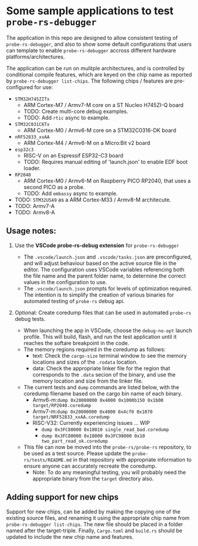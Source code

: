 # Some sample applications to test `probe-rs-debugger`

The application in this repo are designed to allow consistent testing of `probe-rs-debugger`, and also to show some default configurations that users can template to enable `probe-rs-debugger` accross different hardware platforms/architectures.

The application can be run on mulitple architectures, and is controlled by conditional compile features, which are keyed on the chip name as reported by `probe-rs-debugger list-chips`. The following chips / features are pre-configured for use:

- `STM32H745ZITx`
  - ARM Cortex-M7 / Armv7-M core on a ST Nucleo H745ZI-Q board
  - TODO: Create multi-core debug examples.
  - TODO: Add `rtic` async to example.
- `STM32C031C6Tx`
  - ARM Cortex-M0 / Armv6-M core on a STM32C0316-DK board
- `nRF52833_xxAA`
  - ARM Cortex-M4 / Armv6-M on a Micro:Bit v2 board
- `esp32c3`
  - RISC-V on an Espressif ESP32-C3 board
  - TODO: Requires manual editing of 'launch.json' to enable EDF boot loader.
- `RP2040`
  - ARM Cortex-M0 / Armv6-M on Raspberry PICO RP2040, that uses a second PICO as a probe.
  - TODO: Add `embassy` async to example.
- TODO: `STM32U5A9` as a ARM Cortex-M33 / Armv8-M architecute.
- TODO: Armv7-A
- TODO: Armv8-A

## Usage notes:

1. Use the **VSCode probe-rs-debug extension** for `probe-rs-debugger`

    - The `.vscode/launch.json` and `.vscode/tasks.json` are preconfigured, and will adjust behaviour based on the active source file in the editor. The configuration uses VSCode variables referencing both the file name and the parent folder name, to determine the correct values in the configuration to use.
    - The `.vscode/launch.json` prompts for levels of optimization required. The intention is to simplify the creation of various binaries for automated testing of `probe-rs` debug api.

2. Optional: Create coredump files that can be used in automated `probe-rs` debug tests.

    - When launching the app in VSCode, choose the `debug-no-opt` launch profile. This will build, flash, and run the test application until it reaches the softare breakpoint in the code.
    - The memory regions required in the coredump as follows:
      - text: Check the `cargo-size` terminal window to see the memory locations and sizes of the `.rodata` location.
      - data: Check the appropriate linker file for the region that corresponds to the `.data` secion of the binary, and use the memory location and size from the linker file.
    - The current tests and `dump` commands are listed below, with the coredump filename based on the cargo bin name of each binary.
      - Armv6-m:`dump 0x20000000 0x4000 0x1000b150 0x1b00 target/RP2040.coredump`
      - Armv7-m:`dump 0x20000000 0x4000 0x4cf0 0x1070 target/NRF52833_xxAA.coredump`
      - RISC-V32: Currently experiencing issues ... WIP
        - `dump 0x3FC80000 0x18010 single_read_bad.coredump`
        - `dump 0x3FC80000 0x18000 0x3FC98000 0x10 two_part_read_ok.coredump`
    - This file can now be moved into the `probe-rs/probe-rs` repository, to be used as a test source. Please update the `probe-rs/tests/README.md` in that repository with appropriate information to ensure anyone can accurately recreate the coredump.
      - Note: To do any meaningful testing, you will probably need the appropriate binary from the `target` directory also.
  


## Adding support for new chips

Support for new chips, can be added by making the copying one of the existing source files, and renaming it using the appropriate chip name from `probe-rs-debugger list-chips`. The new file should be placed in a folder named after the target-triple. Finally, `Cargo.toml` and `build.rs` should be updated to include the new chip name and features.
